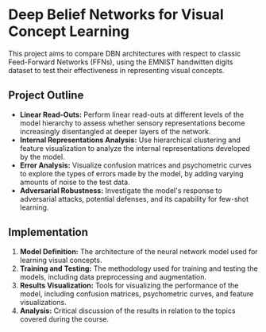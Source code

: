 # Deep Belief Networks for Visual Concept Learning
This project aims to compare DBN architectures with respect to classic Feed-Forward Networks (FFNs), using the EMNIST handwitten digits dataset to test their effectiveness in representing visual concepts.

## Project Outline
- **Linear Read-Outs:** Perform linear read-outs at different levels of the model hierarchy to assess whether sensory representations become increasingly disentangled at deeper layers of the network.
- **Internal Representations Analysis:** Use hierarchical clustering and feature visualization to analyze the internal representations developed by the model.
- **Error Analysis:** Visualize confusion matrices and psychometric curves to explore the types of errors made by the model, by adding varying amounts of noise to the test data.
- **Adversarial Robustness:** Investigate the model's response to adversarial attacks, potential defenses, and its capability for few-shot learning.

## Implementation
1. **Model Definition:** The architecture of the neural network model used for learning visual concepts.
2. **Training and Testing:** The methodology used for training and testing the models, including data preprocessing and augmentation.
3. **Results Visualization:** Tools for visualizing the performance of the model, including confusion matrices, psychometric curves, and feature visualizations.
4. **Analysis:** Critical discussion of the results in relation to the topics covered during the course.
